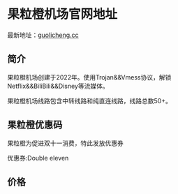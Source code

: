 # 果粒橙机场官网地址

最新地址：[guolicheng.cc](https://guolicheng.cc/index.php#/register?code=GWPpEyyx)

## 简介

果粒橙机场创建于2022年。使用Trojan&&Vmess协议，解锁Netflix&&BiliBili&&Disney等流媒体。

果粒橙机场线路包含中转线路和纯直连线路，线路总数50+。

## 果粒橙优惠码

果粒橙为促进双十一消费，特此发放优惠券

优惠券:Double eleven

## 价格



